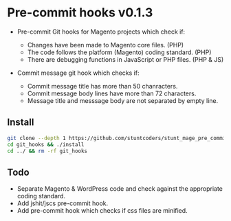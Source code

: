 # Pre-commit hooks v0.1.3

* Pre-commit Git hooks for Magento projects which check if:
  * Changes have been made to Magento core files. (PHP)
  * The code follows the platform (Magento) coding standard. (PHP)
  * There are debugging functions in JavaScript or PHP files. (PHP & JS)

* Commit message git hook which checks if:
  * Commit message title has more than 50 chanracters.
  * Commit message body lines have more than 72 characters.
  * Message title and messsage body are not separated by empty line.

## Install
```sh
git clone --depth 1 https://github.com/stuntcoders/stunt_mage_pre_commit_hooks.git git_hooks
cd git_hooks && ./install
cd ../ && rm -rf git_hooks
```

## Todo
* Separate Magento & WordPress code and check against the appropriate coding standard.
* Add jshit/jscs pre-commit hook.
* Add pre-commit hook which checks if css files are minified.
